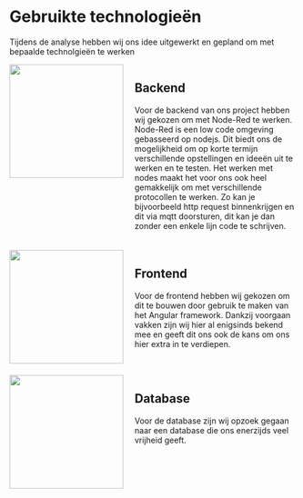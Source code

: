 # Gebruikte technologieën
Tijdens de analyse hebben wij ons idee uitgewerkt en gepland om met bepaalde technolgieën te werken 
<div style="display:flex;">
<img style="width:200px;"  src="assets\img\nodered.png">
<div style="margin-left:20px; height:100%;">
    <h2>Backend </h2>
    <p>Voor de backend van ons project hebben wij gekozen om met Node-Red te werken. 
    Node-Red is een low code omgeving gebasseerd op nodejs. Dit biedt ons de mogelijkheid om op korte termijn verschillende opstellingen en ideeën uit te werken en te testen. Het werken met nodes maakt het voor ons ook heel gemakkelijk om met verschillende protocollen te werken. Zo kan je bijvoorbeeld http request binnenkrijgen en dit via mqtt doorsturen, dit kan je dan zonder een enkele lijn code te schrijven.
    </p>
</div>
</div>
<div style="display:flex;margin-top:20px;">
<img style="width:200px;"  src="assets\img\angular.png">
<div style="margin-left:20px; height:100%;">
    <h2>Frontend </h2>
    <p>Voor de frontend hebben wij gekozen om dit te bouwen door gebruik te maken van het Angular framework. Dankzij voorgaan vakken zijn wij hier al enigsinds bekend mee en geeft dit ons ook de kans om ons hier extra in te verdiepen.</p>
</div>
</div>
<div style="display:flex;margin-top:20px;">
<img style="width:200px;"  src="assets\img\mysql-logo.jpg">
<div style="margin-left:20px; height:100%;">
    <h2>Database</h2>
    <p>Voor de database zijn wij opzoek gegaan naar een database die ons enerzijds veel vrijheid geeft.</p>
</div>
</div>
